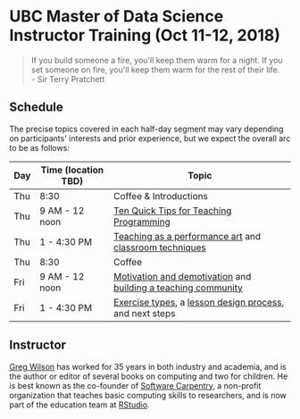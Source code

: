 # UBC Master of Data Science<br/>Instructor Training (Oct 11-12, 2018)

<blockquote>
If you build someone a fire, you'll keep them warm for a night.
If you set someone on fire, you'll keep them warm for the rest of their life.
<br/>
- Sir Terry Pratchett
</blockquote>


## Schedule

The precise topics covered in each half-day segment may vary depending on participants' interests and prior experience, but we expect the overall arc to be as follows:

| Day | Time (location TBD) | Topic | 
|-----|------|-------|
| Thu | 8:30 | Coffee & Introductions |
| Thu | 9 AM - 12 noon   | [Ten Quick Tips for Teaching Programming](https://journals.plos.org/ploscompbiol/article?id=10.1371/journal.pcbi.1006023) |
| Thu | 1 - 4:30 PM   | [Teaching as a performance art](http://teachtogether.tech/en/performance/) and [classroom techniques](http://teachtogether.tech/en/classroom/)  |
| Thu | 8:30 | Coffee |
| Fri | 9 AM - 12 noon   | [Motivation and demotivation](http://teachtogether.tech/en/motivation/) and [building a teaching community](http://teachtogether.tech/en/community/) |
| Fri | 1 - 4:30 PM   | [Exercise types](http://teachtogether.tech/en/exercises/), a [lesson design process](http://teachtogether.tech/en/process/), and next steps |


## Instructor

[Greg Wilson](http://third-bit.com) has worked for 35 years in both industry and academia, and is the author or editor of several books on computing and two for children. He is best known as the co-founder of [Software Carpentry](http://software-carpentry.org), a non-profit organization that teaches basic computing skills to researchers, and is now part of the education team at [RStudio](http://rstudio.com).
